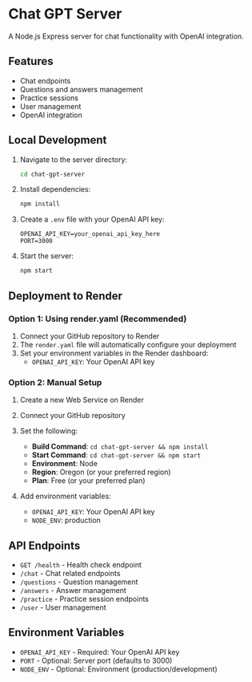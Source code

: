 # Chat GPT Server

A Node.js Express server for chat functionality with OpenAI integration.

## Features

- Chat endpoints
- Questions and answers management
- Practice sessions
- User management
- OpenAI integration

## Local Development

1. Navigate to the server directory:
   ```bash
   cd chat-gpt-server
   ```

2. Install dependencies:
   ```bash
   npm install
   ```

3. Create a `.env` file with your OpenAI API key:
   ```
   OPENAI_API_KEY=your_openai_api_key_here
   PORT=3000
   ```

4. Start the server:
   ```bash
   npm start
   ```

## Deployment to Render

### Option 1: Using render.yaml (Recommended)

1. Connect your GitHub repository to Render
2. The `render.yaml` file will automatically configure your deployment
3. Set your environment variables in the Render dashboard:
   - `OPENAI_API_KEY`: Your OpenAI API key

### Option 2: Manual Setup

1. Create a new Web Service on Render
2. Connect your GitHub repository
3. Set the following:
   - **Build Command**: `cd chat-gpt-server && npm install`
   - **Start Command**: `cd chat-gpt-server && npm start`
   - **Environment**: Node
   - **Region**: Oregon (or your preferred region)
   - **Plan**: Free (or your preferred plan)

4. Add environment variables:
   - `OPENAI_API_KEY`: Your OpenAI API key
   - `NODE_ENV`: production

## API Endpoints

- `GET /health` - Health check endpoint
- `/chat` - Chat related endpoints
- `/questions` - Question management
- `/answers` - Answer management
- `/practice` - Practice session endpoints
- `/user` - User management

## Environment Variables

- `OPENAI_API_KEY` - Required: Your OpenAI API key
- `PORT` - Optional: Server port (defaults to 3000)
- `NODE_ENV` - Optional: Environment (production/development) 